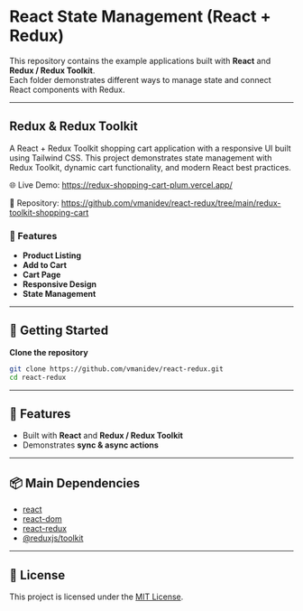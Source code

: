 # React State Management (React + Redux) 

This repository contains the example applications built with **React** and **Redux / Redux Toolkit**.  
Each folder demonstrates different ways to manage state and connect React components with Redux.

---
## Redux & Redux Toolkit 

A React + Redux Toolkit shopping cart application with a responsive UI built using Tailwind CSS.
This project demonstrates state management with Redux Toolkit, dynamic cart functionality, and modern React best practices.

🌐 Live Demo: https://redux-shopping-cart-plum.vercel.app/

📂 Repository: https://github.com/vmanidev/react-redux/tree/main/redux-toolkit-shopping-cart

### 🛒 Features

- **Product Listing**  
- **Add to Cart**  
- **Cart Page**  
- **Responsive Design**  
- **State Management**  


---

## 🚀 Getting Started

**Clone the repository**

   ```bash
   git clone https://github.com/vmanidev/react-redux.git
   cd react-redux
```
---

## 🔑 Features

* Built with **React** and **Redux / Redux Toolkit**
* Demonstrates **sync & async actions**

---

## 📦 Main Dependencies

* [react](https://reactjs.org/)
* [react-dom](https://reactjs.org/docs/react-dom.html)
* [react-redux](https://react-redux.js.org/)
* [@reduxjs/toolkit](https://redux-toolkit.js.org/)

---

## 📝 License

This project is licensed under the [MIT License](https://github.com/vmanidev/react-redux/blob/main/LICENSE).
